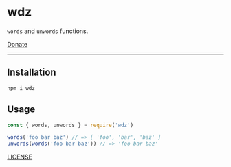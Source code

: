 # wdz

`words` and `unwords` functions.

[Donate](https://ko-fi.com/zacanger)

--------

## Installation

`npm i wdz`

## Usage

```javascript
const { words, unwords } = require('wdz')

words('foo bar baz') // => [ 'foo', 'bar', 'baz' ]
unwords(words('foo bar baz')) // => 'foo bar baz'
```

[LICENSE](./LICENSE.md)
